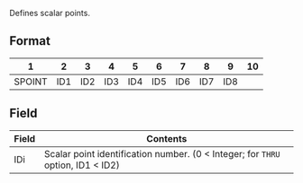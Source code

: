 Defines scalar points.

## Format
| 1        | 2        | 3        | 4        | 5        | 6        | 7        | 8        | 9        | 10       | 
| -------- | -------- | -------- | -------- | -------- | -------- | -------- | -------- | -------- | -------- | 
| SPOINT | ID1 | ID2 | ID3 | ID4 | ID5 | ID6 | ID7 | ID8 | 

## Field
| Field      | Contents |
| ---------- | -------- |
| IDi | Scalar point identification number. (0 < Integer; for `THRU` option, ID1 < ID2)